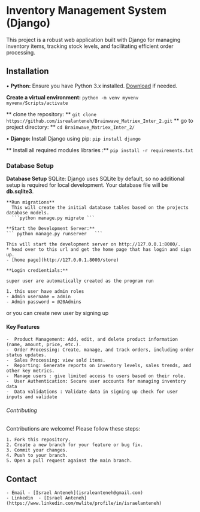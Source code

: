    # Inventory Management System (Django) 
   
   This project is a robust web application built with Django for managing inventory items, tracking stock levels, and facilitating efficient order processing.
   
   ## Installation 
       
•  **Python:** Ensure you have Python 3.x installed. 
      [Download](https://www.python.org/downloads/) if needed.
      
  
   **Create a virtual environment:**
    ``` python -m venv myvenv ```
    ``` myvenv/Scripts/activate```
  
  ** clone the repository: ** 
  ``` git clone https://github.com/isrealanteneh/Brainwave_Matriex_Inter_2.git ```
  ** go to project directory: **
  ``` cd Brainwave_Matriex_Inter_2/ ```
  
•  **Django:** Install Django using pip:
    ```pip install django ```
   
   ** Install all required modules libraries :**
   ``` pip install -r requirements.txt ```
   
   ### Database Setup
   **Database Setup**
        SQLite: Django uses SQLite by default, so no additional setup is required for local development. Your    database file will be  **db.sqlite3**.
    
    **Run migrations**
      This will create the initial database tables based on the projects database models.
      ```python manage.py migrate ```
      
    **Start the Development Server:**
    ``` python manage.py runserver   ```
    
    This will start the development server on http://127.0.0.1:8000/.
    * head over to this url and get the home page that has login and sign up.
    - [home page](http://127.0.0.1.8000/store)
    
    **Login credientials:**
    
    super user are automatically created as the program run
    
    1. this user have admin roles 
    - Admin username = admin
    - Admin password = @20Admins
  
   or you can create new user by signing up

   #### Key Features
    -  Product Management: Add, edit, and delete product information (name, amount, price, etc.).
    -  Order Processing: Create, manage, and track orders, including order status updates. 
    -  Sales Processing: view sold items. 
    -  Reporting: Generate reports on inventory levels, sales trends, and other key metrics.
    -  Manage users : give limited access to users based on their role.
    -  User Authentication: Secure user accounts for managing inventory data
    -  Data validations : Validate data in signing up check for user inputs and validate
    
    
   ###### Contributing 
   Contributions are welcome! Please follow these steps:

    1. Fork this repository.
    2. Create a new branch for your feature or bug fix.
    3. Commit your changes.
    4. Push to your branch.
    5. Open a pull request against the main branch.

   ## Contact
    - Email - [Israel Anteneh](israleanteneh@gmail.com)
    - Linkedin  - [Israel Anteneh](https://www.linkedin.com/mwlite/profile/in/israelanteneh)

